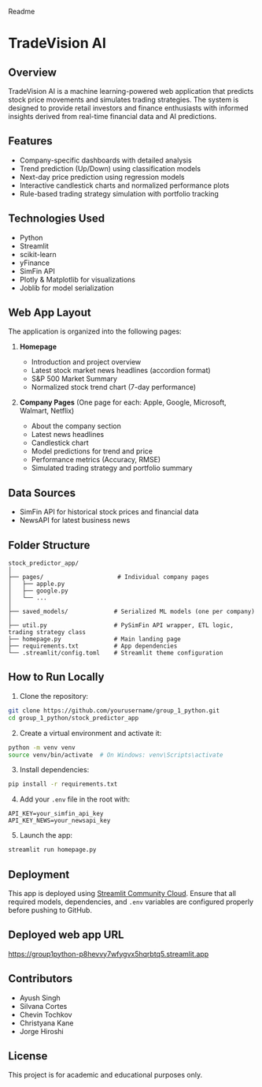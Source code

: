 Readme

# TradeVision AI

## Overview
TradeVision AI is a machine learning-powered web application that predicts stock price movements and simulates trading strategies. The system is designed to provide retail investors and finance enthusiasts with informed insights derived from real-time financial data and AI predictions.

## Features
- Company-specific dashboards with detailed analysis
- Trend prediction (Up/Down) using classification models
- Next-day price prediction using regression models
- Interactive candlestick charts and normalized performance plots
- Rule-based trading strategy simulation with portfolio tracking

## Technologies Used
- Python
- Streamlit
- scikit-learn
- yFinance
- SimFin API
- Plotly & Matplotlib for visualizations
- Joblib for model serialization

## Web App Layout
The application is organized into the following pages:

1. **Homepage**
   - Introduction and project overview
   - Latest stock market news headlines (accordion format)
   - S&P 500 Market Summary
   - Normalized stock trend chart (7-day performance)

2. **Company Pages** (One page for each: Apple, Google, Microsoft, Walmart, Netflix)
   - About the company section
   - Latest news headlines
   - Candlestick chart
   - Model predictions for trend and price
   - Performance metrics (Accuracy, RMSE)
   - Simulated trading strategy and portfolio summary

## Data Sources
- SimFin API for historical stock prices and financial data
- NewsAPI for latest business news

## Folder Structure
```
stock_predictor_app/
│
├── pages/                     # Individual company pages
│   ├── apple.py
│   ├── google.py
│   └── ...
│
├── saved_models/             # Serialized ML models (one per company)
│
├── util.py                   # PySimFin API wrapper, ETL logic, trading strategy class
├── homepage.py               # Main landing page
├── requirements.txt          # App dependencies
└── .streamlit/config.toml    # Streamlit theme configuration
```

## How to Run Locally
1. Clone the repository:
```bash
git clone https://github.com/yourusername/group_1_python.git
cd group_1_python/stock_predictor_app
```
2. Create a virtual environment and activate it:
```bash
python -m venv venv
source venv/bin/activate  # On Windows: venv\Scripts\activate
```
3. Install dependencies:
```bash
pip install -r requirements.txt
```
4. Add your `.env` file in the root with:
```
API_KEY=your_simfin_api_key
API_KEY_NEWS=your_newsapi_key
```
5. Launch the app:
```bash
streamlit run homepage.py
```

## Deployment
This app is deployed using [Streamlit Community Cloud](https://streamlit.io/cloud). Ensure that all required models, dependencies, and `.env` variables are configured properly before pushing to GitHub.

## Deployed web app URL
https://group1python-p8hevvy7wfygvx5hqrbtq5.streamlit.app

## Contributors
- Ayush Singh
- Silvana Cortes
- Chevin Tochkov
- Christyana Kane
- Jorge Hiroshi

## License
This project is for academic and educational purposes only.

